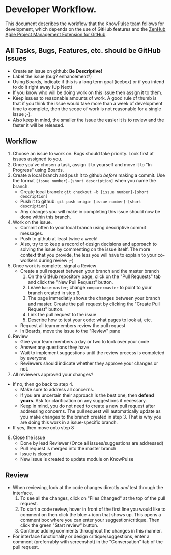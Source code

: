 # Developer Workflow.
This document describes the workflow that the KnowPulse team follows for development, which depends on the use of GitHub features and the [ZenHub Agile Project Management Extension for GitHub](https://www.zenhub.com/).

## All Tasks, Bugs, Features, etc. should be GitHub Issues
 - Create an issue on github: **Be Descriptive!**
 - Label the issue (bug? enhancement?)
 - Using Boards, indicate if this is a long term goal (icebox) or if you intend to do it right away (Up Next)
 - If you know who will be doing work on this issue then assign it to them.
 - Keep issues to reasonable amounts of work. A good rule of thumb is that if you think the issue would take more than a week of development time to complete, then the scope of work is not reasonable for a single issue ;-). 
 - Also keep in mind, the smaller the issue the easier it is to review and the faster it will be released.
 
## Workflow
1. Choose an issue to work on. Bugs should take priority. Look first at issues assigned to you.
2. Once you've chosen a task, assign it to yourself and move it to "In Progress" using Boards.
3. Create a local branch and push it to github _before_ making a commit. Use the format `[issue number]-[short description]` when you name the branch.
   - Create local branch: `git checkout -b [issue number]-[short description]`
   - Push it to github: `git push origin [issue number]-[short description]`
   - Any changes you will make in completing this issue should now be done within this branch.
4. Work on the issue.
   - Commit often to your local branch using descriptive commit messages.
   - Push to github at least twice a week!
   - Also, try to to keep a record of design decisions and approach to solving the issue by commenting on the issue itself. The more context that you provide, the less you will have to explain to your co-workers during review ;-)
5. Once work is complete, signal a Review
   - Create a pull request between your branch and the master branch
     1. On the GitHub repository page, click on the "Pull Requests" tab and click the "New Pull Request" button.
     2. Leave `base:master`; change `compare:master` to point to your branch created in step 3.
     3. The page immediatly shows the changes between your branch and master. Create the pull request by clicking the "Create Pull Request" button.
     4. Link the pull request to the issue
     5. Describe how to test your code: what pages to look at, etc.
   - Request all team members review the pull request
   - In Boards, move the issue to the "Review" pane
6. Review
   - Give your team members a day or two to look over your code
   - Answer any questions they have
   - Wait to implement suggestions until the review process is completed by everyone
   - Reviewers should indicate whether they approve your changes or not.
7. All reviewers approved your changes?
  - If no, then go back to step 4.
    - Make sure to address all concerns. 
    - If you are uncertain their approach is the best one, then **defend yours**. Ask for clarification on any suggestions if necessary.
    - Keep in mind, you do not need to create a new pull request after addressing concerns. The pull request will automatically update as you make changes to the branch created in step 3. That is why you are doing this work in a issue-specific branch.
  - If yes, then move onto step 8
8. Close the issue
   - Done by lead Reviewer (Once all issues/suggestions are addressed)
   - Pull request is merged into the master branch
   - Issue is closed
   - New issue is created to update module on KnowPulse

## Review
- When reviewing, look at the code changes directly _and_ test through the interface.
  1. To see all the changes, click on "Files Changed" at the top of the pull request.
  2. To start a code review, hover in front of the first line you would like to comment on then click the blue + icon that shows up. This opens a comment box where you can enter your suggestion/critique. Then click the green "Start review" button.
  3. Continue adding comments throughout the changes in this manner.
- For interface functionality or design critique/suggestions, enter a comment (preferrably with screenshot) in the "Conversation" tab of the pull request.
